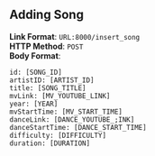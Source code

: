 ## Adding Song
**Link Format**: `URL:8000/insert_song`<br>
**HTTP Method**: `POST`<br>
**Body Format**: 
```
id: [SONG_ID]
artistID: [ARTIST_ID]
title: [SONG_TITLE]
mvLink: [MV_YOUTUBE_LINK]
year: [YEAR]
mvStartTime: [MV_START_TIME]
danceLink: [DANCE_YOUTUBE_;INK]
danceStartTime: [DANCE_START_TIME]
difficulty: [DIFFICULTY]
duration: [DURATION]
```

